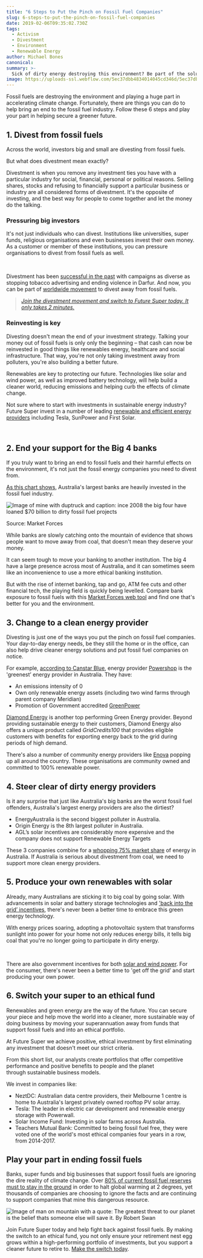 ```yaml
---
title: "6 Steps to Put the Pinch on Fossil Fuel Companies"
slug: 6-steps-to-put-the-pinch-on-fossil-fuel-companies
date: 2019-02-06T09:35:02.730Z
tags: 
  - Activism
  - Divestment
  - Environment
  - Renewable Energy
author: Michael Bones
canonical: 
summary: >-
  Sick of dirty energy destroying this environment? Be part of the solution with these 6 steps from Future Super, and help put an end to fossil fuel companies.
image: https://uploads-ssl.webflow.com/5ec37dbb4834014045cd346d/5ec37dbc4834016a1acd3ddd_5c1443dba80838ac280d220b_Blog%20-%20main%20images%20_2.0%20(3)%20(1).png
---
```


Fossil fuels are destroying the environment and playing a huge part in accelerating climate change. Fortunately, there are things you can do to help bring an end to the fossil fuel industry. Follow these 6 steps and play your part in helping secure a greener future.

1\. Divest from fossil fuels
----------------------------

Across the world, investors big and small are divesting from fossil fuels.

But what does divestment mean exactly?

Divestment is when you remove any investment ties you have with a particular industry for social, financial, personal or political reasons. Selling shares, stocks and refusing to financially support a particular business or industry are all considered forms of divestment. It's the opposite of investing, and the best way for people to come together and let the money do the talking.

### Pressuring big investors

It's not just individuals who can divest. Institutions like universities, super funds, religious organisations and even businesses invest their own money. As a customer or member of these institutions, you can pressure organisations to divest from fossil fuels as well.

 

Divestment has been [successful in the past](https://gofossilfree.org/what-is-fossil-fuel-divestment) with campaigns as diverse as stopping tobacco advertising and ending violence in Darfur. And now, you can be part of [worldwide movement](https://gofossilfree.org/) to divest away from fossil fuels.

> [_Join the divestment movement and switch to Future Super today. It only takes 2 minutes._](https://www.myfuturesuper.com.au/archived/join-future-super-old1)

### Reinvesting is key

Divesting doesn't mean the end of your investment strategy. Talking your money out of fossil fuels is only only the beginning – that cash can now be reinvested in good things like renewables energy, healthcare and social infrastructure. That way, you're not only taking investment away from polluters, you're also building a better future.

Renewables are key to protecting our future. Technologies like solar and wind power, as well as improved battery technology, will help build a cleaner world, reducing emissions and helping curb the effects of climate change.

Not sure where to start with investments in sustainable energy industry? Future Super invest in a number of leading [renewable and efficient energy providers](https://www.myfuturesuper.com.au/choosing/investments) including Tesla, SunPower and First Solar.

 

2\. End your support for the Big 4 banks
----------------------------------------

If you truly want to bring an end to fossil fuels and their harmful effects on the environment, it's not just the fossil energy companies you need to divest from.

[As this chart shows](https://www.marketforces.org.au/info/compare-bank-table/), Australia's largest banks are heavily invested in the fossil fuel industry.

![Image of mine with duptruck and caption: ince 2008 the big four have loaned $70 billion to dirty fossil fuel projects](https://lh3.googleusercontent.com/9z5mjnsfE1e5qH_RVQtsIVXwVJHxLd7p0OBI0jhR1R390mvOmChV3grCUH1vtvltsSuBt5YqBPlHiWsDE0d104PCkIW-eRht1s5Pu8IFPisDUXphxQDDmNKeGmLrsjC0zprYJBnb)

Source: Market Forces

While banks are slowly catching onto the mountain of evidence that shows people want to move away from coal, that doesn't mean they deserve your money. 

It can seem tough to move your banking to another institution. The big 4 have a large presence across most of Australia, and it can sometimes seem like an inconvenience to use a more ethical banking institution.

But with the rise of internet banking, tap and go, ATM fee cuts and other financial tech, the playing field is quickly being levelled. Compare bank exposure to fossil fuels with this [Market Forces web tool](https://www.marketforces.org.au/info/compare-bank-table/) and find one that's better for you and the environment.

3\. Change to a clean energy provider
-------------------------------------

Divesting is just one of the ways you put the pinch on fossil fuel companies. Your day-to-day energy needs, be they still the home or in the office, can also help drive cleaner energy solutions and put fossil fuel companies on notice.

For example, [according to Canstar Blue](https://www.canstarblue.com.au/energy/alternative/the-greenest-energy-companies-in-australia/), energy provider [Powershop](http://www.powershop.com.au/) is the 'greenest’ energy provider in Australia. They have:

*   An emissions intensity of 0
*   Own only renewable energy assets (including two wind farms through parent company Meridian)
*   Promotion of Government accredited [GreenPower](https://www.canstarblue.com.au/energy/greenpower-need-to-know/)

[Diamond Energy](http://diamondenergy.com.au/) is another top performing Green Energy provider. Beyond providing sustainable energy to their customers, Diamond Energy also offers a unique product called _GridCredits100_ that provides eligible customers with benefits for exporting energy back to the grid during periods of high demand.

There's also a number of community energy providers like [Enova](https://enovaenergy.com.au/) popping up all around the country. These organisations are community owned and committed to 100% renewable power.

4\. Steer clear of dirty energy providers
-----------------------------------------

Is it any surprise that just like Australia's big banks are the worst fossil fuel offenders, Australia's largest energy providers are also the dirtiest?

*   EnergyAustralia is the second biggest polluter in Australia.
*   Origin Energy is the 8th largest polluter in Australia.
*   AGL’s solar incentives are considerably more expensive and the company does not support Renewable Energy Targets

These 3 companies combine for a [whopping 75% market share](https://www.canstarblue.com.au/energy/alternative/the-greenest-energy-companies-in-australia/) of energy in Australia. If Australia is serious about divestment from coal, we need to support more clean energy providers.

5\. Produce your own renewables with solar
------------------------------------------

Already, many Australians are sticking it to big coal by going solar. With advancements in solar and battery storage technologies and ['back into the grid’ incentives](https://www.energymatters.com.au/rebates-incentives/feedintariff/), there's never been a better time to embrace this green energy technology.

With energy prices soaring, adopting a photovoltaic system that transforms sunlight into power for your home not only reduces energy bills, it tells big coal that you're no longer going to participate in dirty energy.

 

There are also government incentives for both [solar and wind power](https://www.energymatters.com.au/rebates-incentives/). For the consumer, there's never been a better time to 'get off the grid’ and start producing your own power.

6\. Switch your super to an ethical fund
----------------------------------------

Renewables and green energy are the way of the future. You can secure your piece and help move the world into a cleaner, more sustainable way of doing business by moving your superannuation away from funds that support fossil fuels and into an ethical portfolio.

At Future Super we achieve positive, ethical investment by first eliminating any investment that doesn't meet our strict criteria.

From this short list, our analysts create portfolios that offer competitive performance and positive benefits to people and the planet through sustainable business models.

We invest in companies like:

*   NeztDC: Australian data centre providers, their Melbourne 1 centre is home to Australia's largest privately owned rooftop PV solar array.
*   Tesla: The leader in electric car development and renewable energy storage with Powerwall.
*   Solar Income Fund: Investing in solar farms across Australia.
*   Teachers Mutual Bank: Committed to being fossil fuel free, they were voted one of the world's most ethical companies four years in a row, from 2014-2017.

Play your part in ending fossil fuels
-------------------------------------

Banks, super funds and big businesses that support fossil fuels are ignoring the dire reality of climate change. Over [80% of current fossil fuel reserves must to stay in the ground](https://www.myfuturesuper.com.au/blog/stop-adani-follow-the-money-to-super-funds-and-banks) in order to halt global warming at 2 degrees, yet thousands of companies are choosing to ignore the facts and are continuing to support companies that mine this dangerous resource.

![Image of man on mountain with a quote: The greatest threat to our planet is the belief thats someone else will save it. By Robert Swan](https://uploads-ssl.webflow.com/5ec37dbb4834014045cd346d/5ec37dbc4834015c14cd3dc6_threat%20to%20the%20planet%20(1).jpg)

Join Future Super today and help fight back against fossil fuels. By making the switch to an ethical fund, you not only ensure your retirement nest egg grows within a high-performing portfolio of investments, but you support a cleaner future to retire to. [Make the switch today](https://www.myfuturesuper.com.au/archived/join-future-super-old1).


